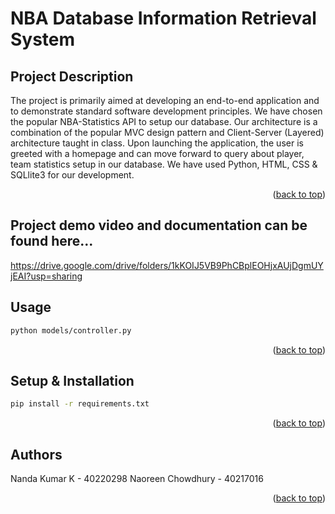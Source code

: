 
# NBA Database Information Retrieval System

## Project Description

The project is primarily aimed at developing an end-to-end application and to demonstrate standard software development principles. We have chosen the popular NBA-Statistics API to setup our database. Our architecture is a combination of the popular MVC design pattern and Client-Server (Layered) architecture taught in class. Upon launching the application, the user is greeted with a homepage and can move forward to query about player, team statistics setup in our database. We have used Python, HTML, CSS & SQLlite3 for our development.
<p align="right">(<a href="#readme-top">back to top</a>)</p>

## Project demo video and documentation can be found here... 
https://drive.google.com/drive/folders/1kKOIJ5VB9PhCBplEOHjxAUjDgmUYjEAI?usp=sharing

## Usage

```sh
python models/controller.py 
```
<p align="right">(<a href="#readme-top">back to top</a>)</p>

## Setup & Installation 

```sh
pip install -r requirements.txt
```
<p align="right">(<a href="#readme-top">back to top</a>)</p>


## Authors

Nanda Kumar K - 40220298 
Naoreen Chowdhury - 40217016
<p align="right">(<a href="#readme-top">back to top</a>)</p>




